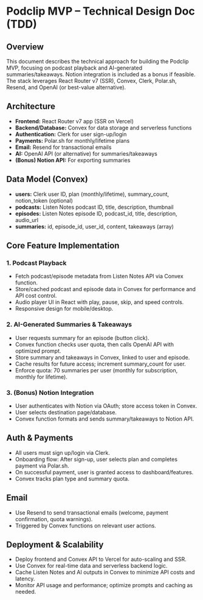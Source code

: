 # Podclip MVP – Technical Design Doc (TDD)

## Overview
This document describes the technical approach for building the Podclip MVP, focusing on podcast playback and AI-generated summaries/takeaways. Notion integration is included as a bonus if feasible. The stack leverages React Router v7 (SSR), Convex, Clerk, Polar.sh, Resend, and OpenAI (or best-value alternative).

## Architecture
- **Frontend:** React Router v7 app (SSR on Vercel)
- **Backend/Database:** Convex for data storage and serverless functions
- **Authentication:** Clerk for user sign-up/login
- **Payments:** Polar.sh for monthly/lifetime plans
- **Email:** Resend for transactional emails
- **AI:** OpenAI API (or alternative) for summaries/takeaways
- **(Bonus) Notion API:** For exporting summaries

## Data Model (Convex)
- **users:** Clerk user ID, plan (monthly/lifetime), summary_count, notion_token (optional)
- **podcasts:** Listen Notes podcast ID, title, description, thumbnail
- **episodes:** Listen Notes episode ID, podcast_id, title, description, audio_url
- **summaries:** id, episode_id, user_id, content, takeaways (array)

## Core Feature Implementation
### 1. Podcast Playback
- Fetch podcast/episode metadata from Listen Notes API via Convex function.
- Store/cached podcast and episode data in Convex for performance and API cost control.
- Audio player UI in React with play, pause, skip, and speed controls.
- Responsive design for mobile/desktop.

### 2. AI-Generated Summaries & Takeaways
- User requests summary for an episode (button click).
- Convex function checks user quota, then calls OpenAI API with optimized prompt.
- Store summary and takeaways in Convex, linked to user and episode.
- Cache results for future access; increment summary_count for user.
- Enforce quota: 70 summaries per user (monthly for subscription, monthly for lifetime).

### 3. (Bonus) Notion Integration
- User authenticates with Notion via OAuth; store access token in Convex.
- User selects destination page/database.
- Convex function formats and sends summary/takeaways to Notion API.

## Auth & Payments
- All users must sign up/login via Clerk.
- Onboarding flow: After sign-up, user selects plan and completes payment via Polar.sh.
- On successful payment, user is granted access to dashboard/features.
- Convex tracks plan type and summary quota.

## Email
- Use Resend to send transactional emails (welcome, payment confirmation, quota warnings).
- Triggered by Convex functions on relevant user actions.

## Deployment & Scalability
- Deploy frontend and Convex API to Vercel for auto-scaling and SSR.
- Use Convex for real-time data and serverless backend logic.
- Cache Listen Notes and AI outputs in Convex to minimize API costs and latency.
- Monitor API usage and performance; optimize prompts and caching as needed. 